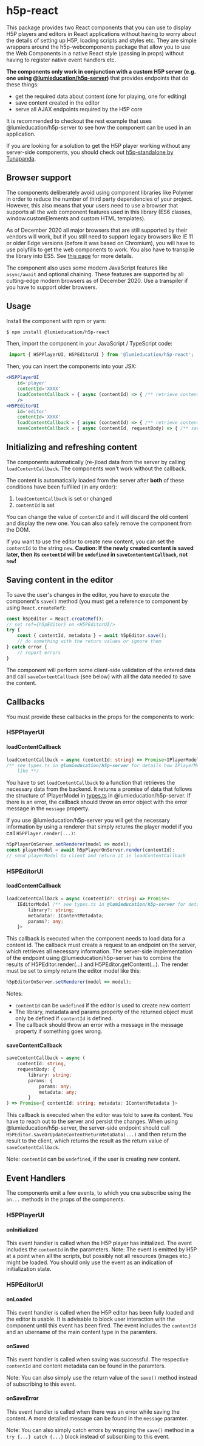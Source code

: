 # h5p-react

This package provides two React components that you can use to display H5P
players and editors in React applications without having to worry about the
details of setting up H5P, loading scripts and styles etc. They are simple
wrappers around the h5p-webcomponents package that allow you to use the Web
Components in a native React style (passing in props) without having to register
native event handlers etc.

**The components only work in conjunction with a custom H5P server (e.g. one
using
[@lumieducation/h5p-server](https://www.npmjs.com/package/@lumieducation/h5p-server))**
that provides endpoints that do these things:

- get the required data about content (one for playing, one for editing)
- save content created in the editor
- serve all AJAX endpoints required by the H5P core

It is recommended to checkout the rest example that uses
@lumieducation/h5p-server to see how the component can be used in an
application.

If you are looking for a solution to get the H5P player working without any
server-side components, you should check out [h5p-standalone by
Tunapanda](https://github.com/tunapanda/h5p-standalone).

## Browser support

The components deliberately avoid using component libraries like Polymer in
order to reduce the number of third party dependencies of your project. However,
this also means that your users need to use a browser that supports all the web
component features used in this library (ES6 classes, window.customElements and
custom HTML templates).

As of December 2020 all major browsers that are still supported by their vendors
will work, but if you still need to support legacy browsers like IE 11 or older
Edge versions (before it was based on Chromium), you will have to use polyfills
to get the web components to work. You also have to transpile the library into
ES5. See [this page](https://www.webcomponents.org/polyfills) for more details.

The component also uses some modern JavaScript features like `async/await` and
optional chaining. These features are supported by all cutting-edge modern
browsers as of December 2020. Use a transpiler if you have to support older
browsers.

## Usage

Install the component with npm or yarn:

```sh
$ npm install @lumieducation/h5p-react
```

Then, import the component in your JavaScript / TypeScript code:

```js
 import { H5PPlayerUI, H5PEditorUI } from '@lumieducation/h5p-react'; 
```

Then, you can insert the components into your JSX:

```jsx
<H5PPlayerUI 
    id='player' 
    contentId='XXXX'
    loadContentCallback = { async (contentId) => { /** retrieve content model from server and return it as Promise **/ } }
    />
<H5PEditorUI 
    id='editor' 
    contentId='XXXX'
    loadContentCallback = { async (contentId) => { /** retrieve content model from server and return it as Promise **/} }
    saveContentCallback = { async (contentId, requestBody) => { /** save content on server **/ } }/>
```

## Initializing and refreshing content

The components automatically (re-)load data from the server by calling
`loadContentCallback`. The components won't work without the callback.

The content is automatically loaded from the server after **both** of these
conditions have been fulfilled (in any order):

1) `loadContentCallback` is set or changed
2) `contentId` is set

You can change the value of `contentId` and it will discard the old content and
display the new one. You can also safely remove the component from the DOM.

If you want to use the editor to create new content, you can set the `contentId`
to the string `new`. **Caution: If the newly created content is saved later,
then its `contentId` will be `undefined` in `saveContententCallback`, not
`new`!**

## Saving content in the editor

To save the user's changes in the editor, you have to execute the component's
`save()` method (you must get a reference to component by using
`React.createRef`):

```js
const h5pEditor = React.createRef();
// set ref={h5pEditor} on <H5PEditorUI/>
try {
    const { contentId, metadata } = await h5pEditor.save();
    // do something with the return values or ignore them
} catch error {
    // report errors
}
```

The component will perform some client-side validation of the entered data and
call `saveContentCallback` (see below) with all the data needed to save the
content.

## Callbacks

You must provide these callbacks in the props for the components to work:

### H5PPlayerUI

#### loadContentCallback

```ts
loadContentCallback = async (contentId: string) => Promise<IPlayerModel>
/** see types.ts in @lumieducation/h5p-server for details how IPlayerModel looks
    like **/
```

You have to set `loadContentCallback` to a function that retrieves the necessary
data from the backend. It returns a promise of data that follows the structure
of IPlayerModel in [types.ts](/packages/h5p-server/src/types.ts) in
@lumieducation/h5p-server. If there is an error, the callback should throw an
error object with the error message in the `message` property.

If you use @lumieducation/h5p-server you will get the necessary information by
using a renderer that simply returns the player model if you call
`H5PPlayer.render(...)`:

```ts
h5pPlayerOnServer.setRenderer(model => model);
const playerModel = await h5pPlayerOnServer.render(contentId);
// send playerModel to client and return it in loadContentCallback
```

### H5PEditorUI

#### loadContentCallback

```ts
loadContentCallback = async (contentId?: string) => Promise<
    IEditorModel /** see types.ts in @lumieducation/h5p-server for details **/ & {
        library?: string;
        metadata?: IContentMetadata;
        params?: any;
    }>
```

This callback is executed when the component needs to load data for a content
id. The callback must create a request to an endpoint on the server, which
retrieves all necessary information. The server-side implementation of the
endpoint using @lumieducation/h5p-server has to combine the results of
H5PEditor.render(...) and H5PEditor.getContent(...). The render must be set to
simply return the editor model like this:

```js
h5pEditorOnServer.setRenderer(model => model);
```

Notes:

- `contentId` can be `undefined` if the editor is used to create new content
- The library, metadata and params property of the returned object must
only be defined if `contentId` is defined.
- The callback should throw an error with a message in the message property if
something goes wrong.

#### saveContentCallback

```ts
saveContentCallback = async (
    contentId: string,
    requestBody: {
        library: string;
        params: {
            params: any;
            metadata: any;
        }
) => Promise<{ contentId: string; metadata: IContentMetadata }>
```

This callback is executed when the editor was told to save its content. You have
to reach out to the server and persist the changes. When using
@lumieducation/h5p-server, the server-side endpoint should call
`H5PEditor.saveOrUpdateContentReturnMetaData(...)` and then return the result to
the client, which returns the result as the return value of
`saveContentCallback`.

Note: `contentId` can be `undefined`, if the user is creating new content.

## Event Handlers

The components emit a few events, to which you cna subscribe using the `on...`
methods in the props of the components.

### H5PPlayerUI

#### onInitialized

This event handler is called when the H5P player has initialized. The event
includes the `contentId` in the parameters. Note: The event is emitted by H5P at
a point when all the scripts, but possibly not all resources (images etc.) might
be loaded. You should only use the event as an indication of initialization
state.

### H5PEditorUI

#### onLoaded

This event handler is called when the H5P editor has been fully loaded and the
editor is usable. It is advisable to block user interaction with the component
until this event has been fired. The event includes the `contentId` and an
ubername of the main content type in the paramters.

#### onSaved

This event handler is called when saving was successful. The respective
`contentId` and content metadata can be found in the paramters.

Note: You can also simply use the return value of the `save()` method instead of
subscribing to this event.

#### onSaveError

This event handler is called when there was an error while saving the content. A more
detailed message can be found in the `message` paramter.

Note: You can also simply catch errors by wrapping the `save()` method in a `try
{...} catch {...}` block instead of subscribing to this event.
